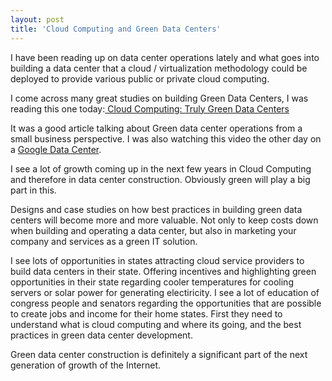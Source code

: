 ```yaml
---
layout: post
title: 'Cloud Computing and Green Data Centers'
---
```

I have been reading up on data center operations lately and what goes into building a data center that a cloud / virtualization methodology could be deployed to provide various public or private cloud computing.<p></p>
I come across many great studies on building Green Data Centers, I was reading this one today:<a href="http://fivepercent.us/2009/04/11/cloud-computing-truly-green-data-centers/"> Cloud Computing: Truly Green Data Centers</a><p></p>
It was a good article talking about Green data center operations from a small business perspective. I was also watching this video the other day on a <a href="http://www.cloudave.com/link/a-video-tour-of-google-39-s-container-datacenter">Google Data Center</a>.<p></p>
I see a lot of growth coming up in the next few years in Cloud Computing and therefore in data center construction. Obviously green will play a big part in this.<p></p>
Designs and case studies on how best practices in building green data centers will become more and more valuable. Not only to keep costs down when building and operating a data center, but also in marketing your company and services as a green IT solution.<p></p>
I see lots of opportunities in states attracting cloud service providers to build data centers in their state. Offering incentives and highlighting green opportunities in their state regarding cooler temperatures for cooling servers or solar power for generating electiricity. I see a lot of education of congress people and senators regarding the opportunities that are possible to create jobs and income for their home states. First they need to understand what is cloud computing and where its going, and the best practices in green data center development.<p></p>
Green data center construction is definitely a significant part of the next generation of growth of the Internet.
